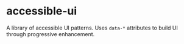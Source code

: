 # accessible-ui
A library of accessible UI patterns. Uses `data-*` attributes to build UI through progressive enhancement.
